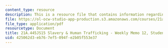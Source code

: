 ```yaml
---
content_type: resource
description: This is a resource file that contains information regarding memo 12a.
file: https://ol-ocw-studio-app-production.s3.amazonaws.com/courses/21a-445j-slavery-and-human-trafficking-in-the-21st-century-spring-2015/425062d3eb767ef5094fe2b05f553e37_MIT21A_445JS15_Memo12a.pdf
file_type: application/pdf
resourcetype: Document
title: 21A.445JS15 Slavery & Human Trafficking - Weekly Memo 12, Student 4
uid: 425062d3-eb76-7ef5-094f-e2b05f553e37
---
```

